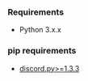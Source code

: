 ### Requirements
* Python 3.x.x

### pip requirements
* [discord.py>=1.3.3](https://pypi.org/project/discord.py/1.3.3/)
